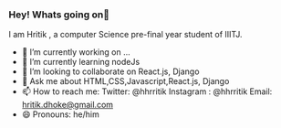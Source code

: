 ### Hey! Whats going on👋
I am  Hritik , a computer Science pre-final year student of IIITJ. 

- 🔭 I’m currently working on ...
- 🌱 I’m currently learning nodeJs
- 👯 I’m looking to collaborate on React.js, Django
- 💬 Ask me about HTML,CSS,Javascript,React.js, Django
- 📫 How to reach me:  Twitter: @hhrritik  Instagram : @hhrritik  Email: hritik.dhoke@gmail.com
- 😄 Pronouns: he/him




<!--
**hhrritik/hhrritik** is a ✨ _special_ ✨ repository because its `README.md` (this file) appears on your GitHub profile.

Here are some ideas to get you started:


-->
